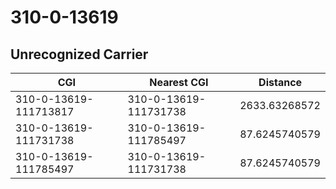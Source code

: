 # 310-0-13619
## Unrecognized Carrier


| CGI | Nearest CGI | Distance |
|-----|-------------|----------|
| 310-0-13619-111713817 | 310-0-13619-111731738 | 2633.63268572 |
| 310-0-13619-111731738 | 310-0-13619-111785497 | 87.6245740579 |
| 310-0-13619-111785497 | 310-0-13619-111731738 | 87.6245740579 |
